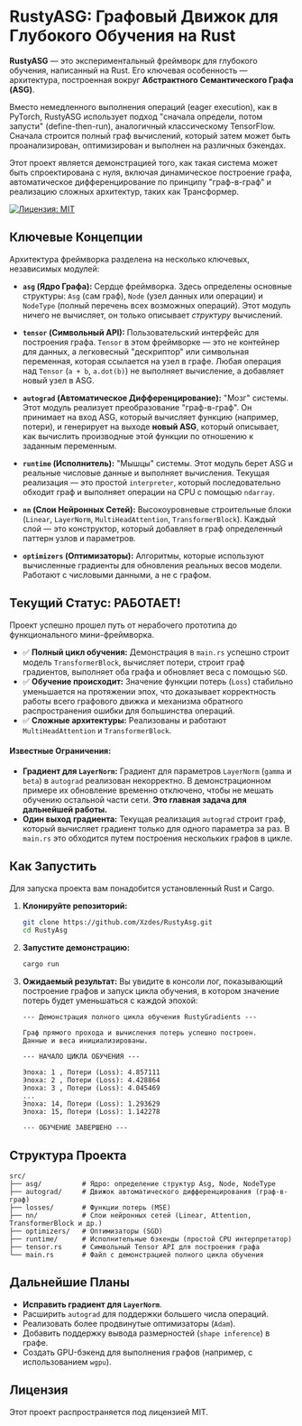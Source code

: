 # RustyASG: Графовый Движок для Глубокого Обучения на Rust

**RustyASG** — это экспериментальный фреймворк для глубокого обучения, написанный на Rust. Его ключевая особенность — архитектура, построенная вокруг **Абстрактного Семантического Графа (ASG)**.

Вместо немедленного выполнения операций (eager execution), как в PyTorch, RustyASG использует подход "сначала определи, потом запусти" (define-then-run), аналогичный классическому TensorFlow. Сначала строится полный граф вычислений, который затем может быть проанализирован, оптимизирован и выполнен на различных бэкендах.

Этот проект является демонстрацией того, как такая система может быть спроектирована с нуля, включая динамическое построение графа, автоматическое дифференцирование по принципу "граф-в-граф" и реализацию сложных архитектур, таких как Трансформер.

[![Лицензия: MIT](https://img.shields.io/badge/License-MIT-yellow.svg)](https://opensource.org/licenses/MIT)

## Ключевые Концепции

Архитектура фреймворка разделена на несколько ключевых, независимых модулей:

*   **`asg` (Ядро Графа):** Сердце фреймворка. Здесь определены основные структуры: `Asg` (сам граф), `Node` (узел данных или операции) и `NodeType` (полный перечень всех возможных операций). Этот модуль ничего не вычисляет, он только описывает *структуру* вычислений.

*   **`tensor` (Символьный API):** Пользовательский интерфейс для построения графа. `Tensor` в этом фреймворке — это не контейнер для данных, а легковесный "дескриптор" или символьная переменная, которая ссылается на узел в графе. Любая операция над `Tensor` (`a + b`, `a.dot(b)`) не выполняет вычисление, а добавляет новый узел в ASG.

*   **`autograd` (Автоматическое Дифференцирование):** "Мозг" системы. Этот модуль реализует преобразование "граф-в-граф". Он принимает на вход ASG, который вычисляет функцию (например, потери), и генерирует на выходе **новый ASG**, который описывает, как вычислить производные этой функции по отношению к заданным переменным.

*   **`runtime` (Исполнитель):** "Мышцы" системы. Этот модуль берет ASG и реальные числовые данные и выполняет вычисления. Текущая реализация — это простой `interpreter`, который последовательно обходит граф и выполняет операции на CPU с помощью `ndarray`.

*   **`nn` (Слои Нейронных Сетей):** Высокоуровневые строительные блоки (`Linear`, `LayerNorm`, `MultiHeadAttention`, `TransformerBlock`). Каждый слой — это конструктор, который добавляет в граф определенный паттерн узлов и параметров.

*   **`optimizers` (Оптимизаторы):** Алгоритмы, которые используют вычисленные градиенты для обновления реальных весов модели. Работают с числовыми данными, а не с графом.

## Текущий Статус: РАБОТАЕТ!

Проект успешно прошел путь от нерабочего прототипа до функционального мини-фреймворка.

*   ✅ **Полный цикл обучения:** Демонстрация в `main.rs` успешно строит модель `TransformerBlock`, вычисляет потери, строит граф градиентов, выполняет оба графа и обновляет веса с помощью `SGD`.
*   ✅ **Обучение происходит:** Значение функции потерь (`Loss`) стабильно уменьшается на протяжении эпох, что доказывает корректность работы всего графового движка и механизма обратного распространения ошибки для большинства операций.
*   ✅ **Сложные архитектуры:** Реализованы и работают `MultiHeadAttention` и `TransformerBlock`.

#### Известные Ограничения:
*   **Градиент для `LayerNorm`:** Градиент для параметров `LayerNorm` (`gamma` и `beta`) в `autograd` реализован некорректно. В демонстрационном примере их обновление временно отключено, чтобы не мешать обучению остальной части сети. **Это главная задача для дальнейшей работы.**
*   **Один выход градиента:** Текущая реализация `autograd` строит граф, который вычисляет градиент только для одного параметра за раз. В `main.rs` это обходится путем построения нескольких графов в цикле.

## Как Запустить

Для запуска проекта вам понадобится установленный Rust и Cargo.

1.  **Клонируйте репозиторий:**
    ```bash
    git clone https://github.com/Xzdes/RustyAsg.git
    cd RustyAsg
    ```

2.  **Запустите демонстрацию:**
    ```bash
    cargo run
    ```

3.  **Ожидаемый результат:**
    Вы увидите в консоли лог, показывающий построение графов и запуск цикла обучения, в котором значение потерь будет уменьшаться с каждой эпохой:

    ```
    --- Демонстрация полного цикла обучения RustyGradients ---

    Граф прямого прохода и вычисления потерь успешно построен.
    Данные и веса инициализированы.

    --- НАЧАЛО ЦИКЛА ОБУЧЕНИЯ ---

    Эпоха: 1 , Потери (Loss): 4.857111
    Эпоха: 2 , Потери (Loss): 4.428864
    Эпоха: 3 , Потери (Loss): 4.045469
    ...
    Эпоха: 14, Потери (Loss): 1.293629
    Эпоха: 15, Потери (Loss): 1.142278

    --- ОБУЧЕНИЕ ЗАВЕРШЕНО ---
    ```

## Структура Проекта

```
src/
├── asg/          # Ядро: определение структур Asg, Node, NodeType
├── autograd/     # Движок автоматического дифференцирования (граф-в-граф)
├── losses/       # Функции потерь (MSE)
├── nn/           # Слои нейронных сетей (Linear, Attention, TransformerBlock и др.)
├── optimizers/   # Оптимизаторы (SGD)
├── runtime/      # Исполнительные бэкенды (простой CPU интерпретатор)
├── tensor.rs     # Символьный Tensor API для построения графа
└── main.rs       # Файл с демонстрацией полного цикла обучения
```

## Дальнейшие Планы

*   **Исправить градиент для `LayerNorm`**.
*   Расширить `autograd` для поддержки большего числа операций.
*   Реализовать более продвинутые оптимизаторы (`Adam`).
*   Добавить поддержку вывода размерностей (`shape inference`) в графе.
*   Создать GPU-бэкенд для выполнения графов (например, с использованием `wgpu`).

## Лицензия

Этот проект распространяется под лицензией MIT.